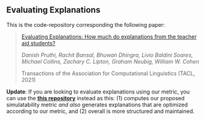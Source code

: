 ## Evaluating Explanations

This is the code-repository corresponding the following paper:

> [Evaluating Explanations: How much do explanations from the teacher aid students?](https://arxiv.org/pdf/2012.00893.pdf)
> 
> *Danish Pruthi, Rachit Bansal, Bhuwan Dhingra, Livio Baldini Soares, Michael Collins, Zachary C. Lipton, Graham Neubig, William W. Cohen*
>
> Transactions of the Association for Computational Linguistics (TACL, 2021)


**Update**: If you are looking to evaluate explanations using our metric, you can use the [**this repository**](https://github.com/CoderPat/learning-scaffold) instead as this: (1) computes our proposed simulatability metric _and also_ generates explanations that are optimized according to our metric, and (2) overall is more structured and maintained. 
